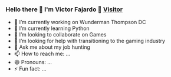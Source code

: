 ### Hello there 👋 I'm Victor Fajardo 🦁 [Visitor](https://visitor-badge.laobi.icu/badge?page_id=VictorFajardo.repoName)

<!--
**VictorFajardo/VictorFajardo** is a ✨ _special_ ✨ repository because its `README.md` (this file) appears on your GitHub profile.

Here are some ideas to get you started:
-->

- 🔭 I’m currently working on Wunderman Thompson DC
- 🌱 I’m currently learning Python
- 👯 I’m looking to collaborate on Games
- 🤔 I’m looking for help with transitioning to the gaming industry
- 💬 Ask me about my job hunting
- 📫 How to reach me: ...
- 😄 Pronouns: ...
- ⚡ Fun fact: ...

